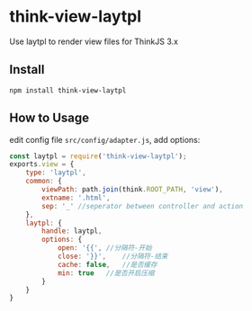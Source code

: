 # think-view-laytpl

Use laytpl to render view files for ThinkJS 3.x

## Install

```
npm install think-view-laytpl
```

## How to Usage

edit config file `src/config/adapter.js`, add options:

```js
const laytpl = require('think-view-laytpl');
exports.view = {
	type: 'laytpl',
	common: {
		viewPath: path.join(think.ROOT_PATH, 'view'),
		extname: '.html',
		sep: '_' //seperator between controller and action
	},
	laytpl: {
		handle: laytpl,
		options: {
			open: '{{',	//分隔符-开始
			close: '}}',	//分隔符-结束
			cache: false,	//是否缓存
			min: true	//是否开启压缩
		}
	}
}
```
